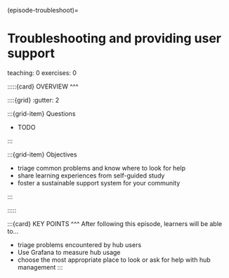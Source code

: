 (episode-troubleshoot)=
# Troubleshooting and providing user support

teaching: 0
exercises: 0


:::::{card} 
OVERVIEW
^^^

::::{grid}
:gutter: 2

:::{grid-item}
Questions

- TODO

:::

:::{grid-item}
Objectives

- triage common problems and know where to look for help
- share learning experiences from self-guided study
- foster a sustainable support system for your community

:::

:::::

:::{card} 
KEY POINTS
^^^
After following this episode, learners will be able to...

- triage problems encountered by hub users
- Use Grafana to measure hub usage
- choose the most appropriate place to look or ask for help with hub management
:::
